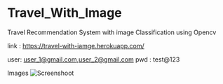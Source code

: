 # Travel_With_Image
Travel Recommendation System with image Classification using Opencv

link : https://travel-with-iamge.herokuapp.com/

user: user_1@gmail.com,user_2@gmail.com
pwd : test@123


Images
![Screenshoot](https://drive.google.com/open?id=1iO1p9jyY8UMlMG6yEw_K6WAVCAH6TBmc)
